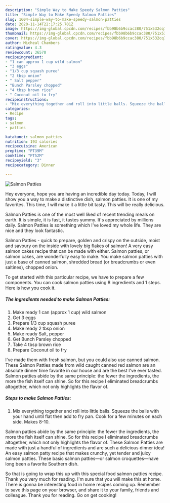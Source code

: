 ```yaml
---
description: "Simple Way to Make Speedy Salmon Patties"
title: "Simple Way to Make Speedy Salmon Patties"
slug: 1604-simple-way-to-make-speedy-salmon-patties
date: 2020-11-14T22:17:25.701Z
image: https://img-global.cpcdn.com/recipes/fbb98b6b9ccac380/751x532cq70/salmon-patties-recipe-main-photo.jpg
thumbnail: https://img-global.cpcdn.com/recipes/fbb98b6b9ccac380/751x532cq70/salmon-patties-recipe-main-photo.jpg
cover: https://img-global.cpcdn.com/recipes/fbb98b6b9ccac380/751x532cq70/salmon-patties-recipe-main-photo.jpg
author: Micheal Chambers
ratingvalue: 4.3
reviewcount: 36570
recipeingredient:
- "1 can approx 1 cup wild salmon"
- "3 eggs"
- "1/3 cup squash puree"
- "2 tbsp onion"
- " Salt pepper"
- "Bunch Parsley chopped"
- "4 tbsp brown rice"
- " Coconut oil to fry"
recipeinstructions:
- "Mix everything together and roll into little balls. Squeeze the balls with your hand until flat then add to fry pan. Cook for a few minutes on each side. Makes 8-10."
categories:
- Recipe
tags:
- salmon
- patties

katakunci: salmon patties 
nutrition: 193 calories
recipecuisine: American
preptime: "PT39M"
cooktime: "PT52M"
recipeyield: "3"
recipecategory: Dinner

---
```



![Salmon Patties](https://img-global.cpcdn.com/recipes/fbb98b6b9ccac380/751x532cq70/salmon-patties-recipe-main-photo.jpg)

Hey everyone, hope you are having an incredible day today. Today, I will show you a way to make a distinctive dish, salmon patties. It is one of my favorites. This time, I will make it a little bit tasty. This will be really delicious.

Salmon Patties is one of the most well liked of recent trending meals on earth. It is simple, it is fast, it tastes yummy. It's appreciated by millions daily. Salmon Patties is something which I've loved my whole life. They are nice and they look fantastic.

Salmon Patties - quick to prepare, golden and crispy on the outside, moist and savoury on the inside with lovely big flakes of salmon! A very easy salmon cakes recipe that can be made with either. Salmon patties, or salmon cakes, are wonderfully easy to make. You make salmon patties with just a base of canned salmon, shredded bread (or breadcrumbs or even saltines), chopped onion.


To get started with this particular recipe, we have to prepare a few components. You can cook salmon patties using 8 ingredients and 1 steps. Here is how you cook it.

<!--inarticleads1-->

##### The ingredients needed to make Salmon Patties:

1. Make ready 1 can (approx 1 cup) wild salmon
1. Get 3 eggs
1. Prepare 1/3 cup squash puree
1. Make ready 2 tbsp onion
1. Make ready  Salt, pepper
1. Get Bunch Parsley chopped
1. Take 4 tbsp brown rice
1. Prepare  Coconut oil to fry


I&#39;ve made them with fresh salmon, but you could also use canned salmon. These Salmon Patties made from wild caught canned red salmon are an absolute dinner time favorite in our house and are the best I&#39;ve ever tasted. Salmon patties abide by the same principle: the fewer the ingredients, the more the fish itself can shine. So for this recipe I eliminated breadcrumbs altogether, which not only highlights the flavor of. 

<!--inarticleads2-->

##### Steps to make Salmon Patties:

1. Mix everything together and roll into little balls. Squeeze the balls with your hand until flat then add to fry pan. Cook for a few minutes on each side. Makes 8-10.


Salmon patties abide by the same principle: the fewer the ingredients, the more the fish itself can shine. So for this recipe I eliminated breadcrumbs altogether, which not only highlights the flavor of. These Salmon Patties are made with just a handful of ingredients and are such a delicious dinner idea! An easy salmon patty recipe that makes crunchy, yet tender and juicy salmon patties. These basic salmon patties—or salmon croquettes—have long been a favorite Southern dish. 

So that is going to wrap this up with this special food salmon patties recipe. Thank you very much for reading. I'm sure that you will make this at home. There is gonna be interesting food in home recipes coming up. Remember to save this page on your browser, and share it to your family, friends and colleague. Thank you for reading. Go on get cooking!
